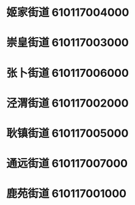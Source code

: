 # 姬家街道 610117004000
# 崇皇街道 610117003000
# 张卜街道 610117006000
# 泾渭街道 610117002000
# 耿镇街道 610117005000
# 通远街道 610117007000
# 鹿苑街道 610117001000

